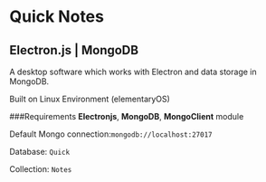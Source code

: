 Quick Notes
=
## Electron.js | MongoDB

A desktop software which works with Electron and data storage in MongoDB.

Built on Linux Environment (elementaryOS)

###Requirements
**Electronjs**, **MongoDB**, **MongoClient** module

Default Mongo connection:`mongodb://localhost:27017`

Database: `Quick`

Collection: `Notes`